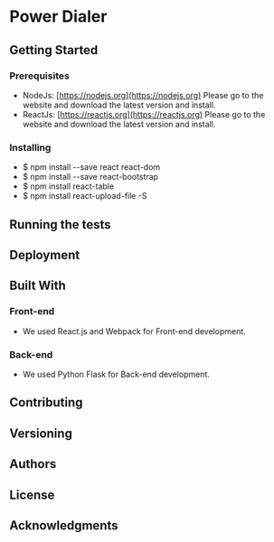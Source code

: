 # Power Dialer


## Getting Started


### Prerequisites

- NodeJs: [https://nodejs.org](https://nodejs.org) Please go to the website and download the latest version and install.
- ReactJs: [https://reactjs.org](https://reactjs.org) Please go to the website and download the latest version and install.

### Installing
- $ npm install --save react react-dom 
- $ npm install --save react-bootstrap
- $ npm install react-table
- $ npm install react-upload-file -S


## Running the tests


## Deployment


## Built With

### Front-end

- We used React.js and Webpack for Front-end development.

### Back-end

- We used Python Flask for Back-end development.

## Contributing


## Versioning


## Authors


## License


## Acknowledgments


